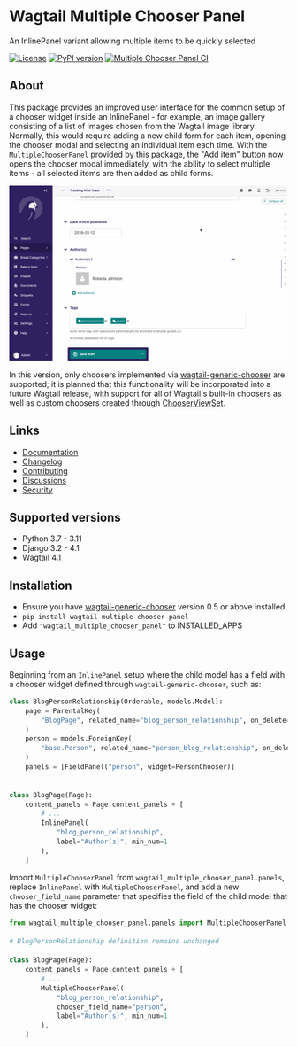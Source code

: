 # Wagtail Multiple Chooser Panel

An InlinePanel variant allowing multiple items to be quickly selected

[![License](https://img.shields.io/badge/License-BSD_3--Clause-blue.svg)](https://opensource.org/licenses/BSD-3-Clause)
[![PyPI version](https://badge.fury.io/py/wagtail-multiple-chooser-panel.svg)](https://badge.fury.io/py/wagtail-multiple-chooser-panel)
[![Multiple Chooser Panel CI](https://github.com/wagtail/wagtail-multiple-chooser-panel/actions/workflows/test.yml/badge.svg)](https://github.com/wagtail/wagtail-multiple-chooser-panel/actions/workflows/test.yml)

## About

This package provides an improved user interface for the common setup of a chooser widget inside an InlinePanel - for example, an image gallery consisting of a list of images chosen from the Wagtail image library. Normally, this would require adding a new child form for each item, opening the chooser modal and selecting an individual item each time. With the `MultipleChooserPanel` provided by this package, the "Add item" button now opens the chooser modal immediately, with the ability to select multiple items - all selected items are then added as child forms.

![Example of MultipleChooserPanel in use on a blog page on the bakery demo site: the user clicks "Add author(s)", opening up a person chooser with checkboxes against each name. The user ticks the boxes for Muddy Waters and Olivia Ava, then clicks "Confirm selection" - this results in Muddy Waters and Olivia Ava being added as authors for the blog page.](docs/multiple-chooser-panel.gif)

In this version, only choosers implemented via [wagtail-generic-chooser](https://github.com/wagtail/wagtail-generic-chooser) are supported; it is planned that this functionality will be incorporated into a future Wagtail release, with support for all of Wagtail's built-in choosers as well as custom choosers created through [ChooserViewSet](https://docs.wagtail.org/en/stable/extending/generic_views.html#chooserviewset).

## Links

- [Documentation](https://github.com/wagtail/wagtail-multiple-chooser-panel/blob/main/README.md)
- [Changelog](https://github.com/wagtail/wagtail-multiple-chooser-panel/blob/main/CHANGELOG.md)
- [Contributing](https://github.com/wagtail/wagtail-multiple-chooser-panel/blob/main/CHANGELOG.md)
- [Discussions](https://github.com/wagtail/wagtail-multiple-chooser-panel/discussions)
- [Security](https://github.com/wagtail/wagtail-multiple-chooser-panel/security)

## Supported versions

- Python 3.7 - 3.11
- Django 3.2 - 4.1
- Wagtail 4.1

## Installation

- Ensure you have [wagtail-generic-chooser](https://github.com/wagtail/wagtail-generic-chooser) version 0.5 or above installed
- `pip install wagtail-multiple-chooser-panel`
- Add `"wagtail_multiple_chooser_panel"` to INSTALLED_APPS

## Usage

Beginning from an `InlinePanel` setup where the child model has a field with a chooser widget defined through `wagtail-generic-chooser`, such as:

```python
class BlogPersonRelationship(Orderable, models.Model):
    page = ParentalKey(
        "BlogPage", related_name="blog_person_relationship", on_delete=models.CASCADE
    )
    person = models.ForeignKey(
        "base.Person", related_name="person_blog_relationship", on_delete=models.CASCADE
    )
    panels = [FieldPanel("person", widget=PersonChooser)]


class BlogPage(Page):
    content_panels = Page.content_panels + [
        # ...
        InlinePanel(
            "blog_person_relationship",
            label="Author(s)", min_num=1
        ),
    ]
```

Import `MultipleChooserPanel` from `wagtail_multiple_chooser_panel.panels`, replace `InlinePanel` with `MultipleChooserPanel`, and add a new `chooser_field_name` parameter that specifies the field of the child model that has the chooser widget:

```python
from wagtail_multiple_chooser_panel.panels import MultipleChooserPanel

# BlogPersonRelationship definition remains unchanged

class BlogPage(Page):
    content_panels = Page.content_panels + [
        # ...
        MultipleChooserPanel(
            "blog_person_relationship",
            chooser_field_name="person",
            label="Author(s)", min_num=1
        ),
    ]
```